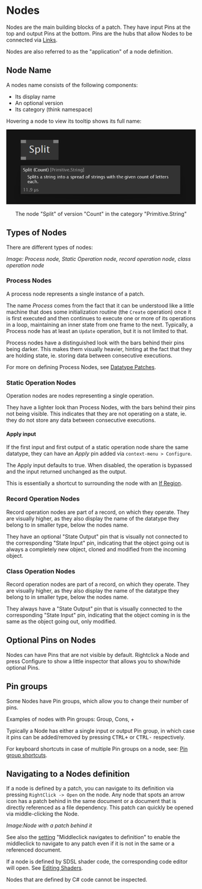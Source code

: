 # Nodes

Nodes are the main building blocks of a patch. They have input Pins at the top and output Pins at the bottom. Pins are the hubs that allow Nodes to be connected via [Links](links.md). 

Nodes are also referred to as the "application" of a node definition.

## Node Name
A nodes name consists of the following components: 
- Its display name
- An optional version
- Its category (think namespace)

Hovering a node to view its tooltip shows its full name:

![](../../images/language/nodename.png)
<center>The node "Split" of version "Count" in the category "Primitive.String"</center>

## Types of Nodes
There are different types of nodes:

*Image: Process node, Static Operation node, record operation node, class operation node*

### Process Nodes
A process node represents a single instance of a patch. 

The name _Process_ comes from the fact that it can be understood like a little machine that does some initialization routine (the `Create` operation) once it is first executed and then continues to execute one or more of its operations in a loop, maintaining an inner state from one frame to the next. Typically, a Process node has at least an `Update` operation, but it is not limited to that. 

Process nodes have a distinguished look with the bars behind their pins being darker. This makes them visually heavier, hinting at the fact that they are holding state, ie. storing data between consecutive executions.

For more on defining Process Nodes, see [Datatype Patches](patches.md#process).

### Static Operation Nodes
Operation nodes are nodes representing a single operation.

They have a lighter look than Process Nodes, with the bars behind their pins not being visible. This indicates that they are not operating on a state, ie. they do not store any data between consecutive executions.

#### Apply input
If the first input and first output of a static operation node share the same datatype, they can have an _Apply_ pin added via `context-menu > Configure`. 

The Apply input defaults to true. When disabled, the operation is bypassed and the input returned unchanged as the output.

This is essentially a shortcut to surrounding the node with an [If Region](conditions.md#the-if-region).

### Record Operation Nodes

Record operation nodes are part of a record, on which they operate. They are visually higher, as they also display the name of the datatype they belong to in smaller type, below the nodes name. 

They have an optional "State Output" pin that is visually not connected to the corresponding "State Input" pin, indicating that the object going out is always a completely new object, cloned and modified from the incoming object.  

### Class Operation Nodes

Record operation nodes are part of a record, on which they operate. They are visually higher, as they also display the name of the datatype they belong to in smaller type, below the nodes name.

They always have a "State Output" pin that is visually connected to the corresponding "State Input" pin, indicating that the object coming in is the same as the object going out, only modified. 


## Optional Pins on Nodes

Nodes can have Pins that are not visible by default. Rightclick a Node and press Configure to show a little inspector that allows you to show/hide optional Pins.

## Pin groups

Some Nodes have Pin groups, which allow you to change their number of pins. 

Examples of nodes with Pin groups:
Group, Cons, +

Typically a Node has either a single input or output Pin group, in which case it pins can be added/removed by pressing <span class="keyseq"><kbd>CTRL</kbd><kbd>+</kbd></span> or <span class="keyseq"><kbd>CTRL</kbd><kbd>-</kbd></span> respectively.

For keyboard shortcuts in case of multiple Pin groups on a node, see:  [Pin group shortcuts](../hde/keyboard-shortcuts.md#pin-groups).


## Navigating to a Nodes definition

If a node is defined by a patch, you can navigate to its definition via pressing  `RightClick -> Open` on the node. Any node that spots an arrow icon has a patch behind in the same document or a document that is directly referenced as a file dependency. This patch can quickly be opened via middle-clicking the Node. 

*Image:Node with a patch behind it*

See also the [setting](../hde/settings.md) "Middleclick navigates to definition" to enable the middleclick to navigate to any patch even if it is not in the same or a referenced document. 

If a node is defined by SDSL shader code, the corresponding code editor will open. See [Editing Shaders](../libraries/3d/editing-shaders.md). 

Nodes that are defined by C# code cannot be inspected. 